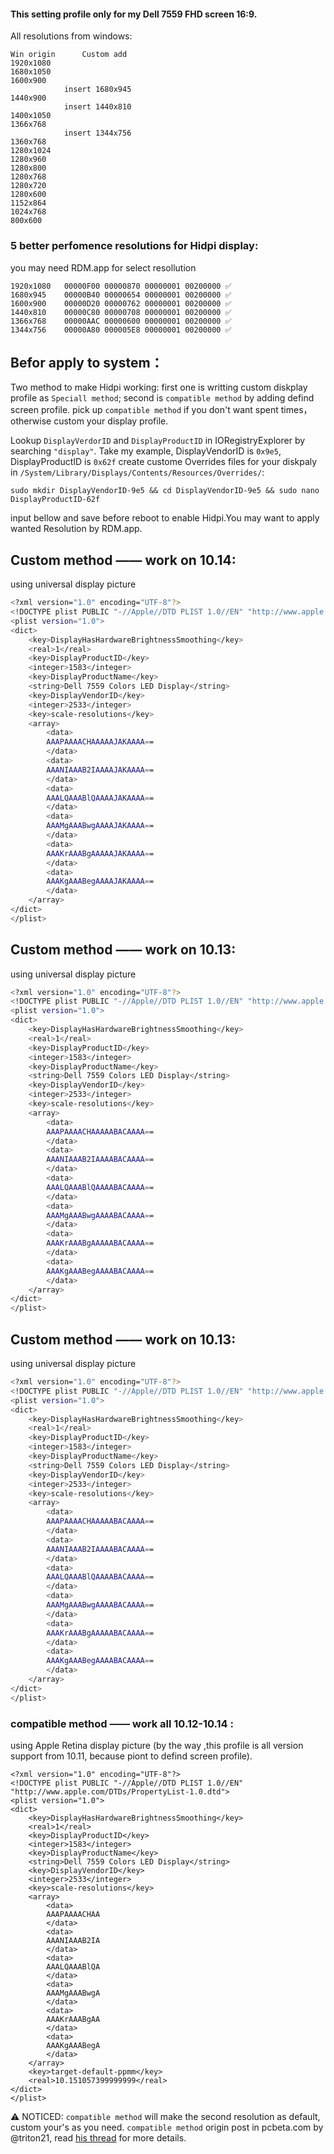 #### This setting profile only for my Dell 7559 FHD screen 16:9.

All resolutions from windows:
```
Win origin      Custom add
1920x1080		
1680x1050
1600x900
            insert 1680x945
1440x900
            insert 1440x810 
1400x1050
1366x768
            insert 1344x756
1360x768		
1280x1024		
1280x960		
1280x800	
1280x768
1280x720
1280x600
1152x864
1024x768
800x600
```
### 5 better perfomence resolutions for Hidpi display:
you may need RDM.app for select resollution
```
1920x1080   00000F00 00000870 00000001 00200000 ✅
1680x945    00000B40 00000654 00000001 00200000 ✅
1600x900    00000D20 00000762 00000001 00200000 ✅
1440x810    00000C80 00000708 00000001 00200000 ✅
1366x768    00000AAC 00000600 00000001 00200000 ✅
1344x756    00000A80 000005E8 00000001 00200000 ✅
```
## Befor apply to system：
Two method to make Hidpi working: first one is writting custom diskplay profile as `Speciall method`; second is `compatible method` by adding defind screen profile.
pick up `compatible method` if you don't want spent times，otherwise custom your display profile.

Lookup `DisplayVerdorID` and `DisplayProductID` in IORegistryExplorer by searching `"display"`.
Take my example, DisplayVendorID is `0x9e5`, DisplayProductID is `0x62f`
create custome Overrides files for your diskpaly in `/System/Library/Displays/Contents/Resources/Overrides/`:
```
sudo mkdir DisplayVendorID-9e5 && cd DisplayVendorID-9e5 && sudo nano DisplayProductID-62f
```
input bellow and save before reboot to enable Hidpi.You may want to apply wanted Resolution by RDM.app.

## Custom method ——  work on 10.14:
using universal display picture
```bash
<?xml version="1.0" encoding="UTF-8"?>
<!DOCTYPE plist PUBLIC "-//Apple//DTD PLIST 1.0//EN" "http://www.apple.com/DTDs/PropertyList-1.0.dtd">
<plist version="1.0">
<dict>
	<key>DisplayHasHardwareBrightnessSmoothing</key>
	<real>1</real>
	<key>DisplayProductID</key>
	<integer>1583</integer>
	<key>DisplayProductName</key>
	<string>Dell 7559 Colors LED Display</string>
	<key>DisplayVendorID</key>
	<integer>2533</integer>
	<key>scale-resolutions</key>
	<array>
		<data>
		AAAPAAAACHAAAAAJAKAAAA==
		</data>
		<data>
		AAANIAAAB2IAAAAJAKAAAA==
		</data>
		<data>
		AAALQAAABlQAAAAJAKAAAA==
		</data>
		<data>
		AAAMgAAABwgAAAAJAKAAAA==
		</data>
		<data>
		AAAKrAAABgAAAAAJAKAAAA==
		</data>
		<data>
		AAAKgAAABegAAAAJAKAAAA==
		</data>
	</array>
</dict>
</plist>
```
## Custom method ——  work on 10.13:
using universal display picture
```bash
<?xml version="1.0" encoding="UTF-8"?>
<!DOCTYPE plist PUBLIC "-//Apple//DTD PLIST 1.0//EN" "http://www.apple.com/DTDs/PropertyList-1.0.dtd">
<plist version="1.0">
<dict>
	<key>DisplayHasHardwareBrightnessSmoothing</key>
	<real>1</real>
	<key>DisplayProductID</key>
	<integer>1583</integer>
	<key>DisplayProductName</key>
	<string>Dell 7559 Colors LED Display</string>
	<key>DisplayVendorID</key>
	<integer>2533</integer>
	<key>scale-resolutions</key>
	<array>
		<data>
		AAAPAAAACHAAAAABACAAAA==
		</data>
		<data>
		AAANIAAAB2IAAAABACAAAA==
		</data>
		<data>
		AAALQAAABlQAAAABACAAAA==
		</data>
		<data>
		AAAMgAAABwgAAAABACAAAA==
		</data>
		<data>
		AAAKrAAABgAAAAABACAAAA==
		</data>
		<data>
		AAAKgAAABegAAAABACAAAA==
		</data>
	</array>
</dict>
</plist>
```
## Custom method ——  work on 10.13:
using universal display picture
```bash
<?xml version="1.0" encoding="UTF-8"?>
<!DOCTYPE plist PUBLIC "-//Apple//DTD PLIST 1.0//EN" "http://www.apple.com/DTDs/PropertyList-1.0.dtd">
<plist version="1.0">
<dict>
	<key>DisplayHasHardwareBrightnessSmoothing</key>
	<real>1</real>
	<key>DisplayProductID</key>
	<integer>1583</integer>
	<key>DisplayProductName</key>
	<string>Dell 7559 Colors LED Display</string>
	<key>DisplayVendorID</key>
	<integer>2533</integer>
	<key>scale-resolutions</key>
	<array>
		<data>
		AAAPAAAACHAAAAABACAAAA==
		</data>
		<data>
		AAANIAAAB2IAAAABACAAAA==
		</data>
		<data>
		AAALQAAABlQAAAABACAAAA==
		</data>
		<data>
		AAAMgAAABwgAAAABACAAAA==
		</data>
		<data>
		AAAKrAAABgAAAAABACAAAA==
		</data>
		<data>
		AAAKgAAABegAAAABACAAAA==
		</data>
	</array>
</dict>
</plist>
```
### compatible method —— work all 10.12-10.14 :
using Apple Retina display picture
(by the way ,this profile is all version support from 10.11, because piont to defind screen profile).
```ash
<?xml version="1.0" encoding="UTF-8"?>
<!DOCTYPE plist PUBLIC "-//Apple//DTD PLIST 1.0//EN" "http://www.apple.com/DTDs/PropertyList-1.0.dtd">
<plist version="1.0">
<dict>
	<key>DisplayHasHardwareBrightnessSmoothing</key>
	<real>1</real>
	<key>DisplayProductID</key>
	<integer>1583</integer>
	<key>DisplayProductName</key>
	<string>Dell 7559 Colors LED Display</string>
	<key>DisplayVendorID</key>
	<integer>2533</integer>
	<key>scale-resolutions</key>
	<array>
		<data>
		AAAPAAAACHAA
		</data>
		<data>
		AAANIAAAB2IA
		</data>
		<data>
		AAALQAAABlQA
		</data>
		<data>
		AAAMgAAABwgA
		</data>
		<data>
		AAAKrAAABgAA
		</data>
		<data>
		AAAKgAAABegA
		</data>
	</array>
	<key>target-default-ppmm</key>
	<real>10.151057399999999</real>
</dict>
</plist>

```
⚠️ NOTICED:
`compatible method` will make the second resolution as default, custom your's as you need.
`compatible method` origin post in pcbeta.com by @triton21, read [his thread](http://bbs.pcbeta.com/forum.php?mod=viewthread&tid=1769152&highlight=edid) for more details.
